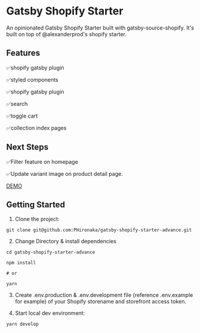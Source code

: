 # **Gatsby Shopify Starter**

An opinionated Gatsby Shopify Starter built with gatsby-source-shopify. It's built on top of @alexanderprod's shopify starter.

## Features

✅shopify gatsby plugin

✅styled components

✅shopify gatsby plugin

✅search

✅toggle cart

✅collection index pages


## Next Steps

✅Filter feature on homepage

✅Update variant image on product detail page.










[DEMO](https://gatsby-shopify-store-example.netlify.com)

## Getting Started

1. Clone the project:

``` 
git clone git@github.com:PHironaka/gatsby-shopify-starter-advance.git 
```

2. Change Directory & install dependencies

``` 
cd gatsby-shopify-starter-advance

npm install 

# or

yarn
```

3. Create .env.production & .env.development file (reference .env.example for example) of your Shopify storename and storefront access token.

4. Start local dev environment:

```
yarn develop
```